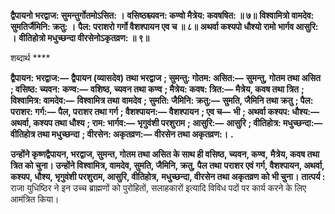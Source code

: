 **द्वैपायनो भरद्वाज: सुमन्तुर्गोतमोऽसित: ।** **वसिष्ठश्च्यवन: कण्वो मैत्रेय: कवषषित: ॥ ७॥** **विश्वामित्रो वामदेव: सुमतिर्जैमिनि: क्रतु: ।** **पैल: पराशरो गर्गो वैशश्पायन एव च ॥ ८॥** **अथर्वा कश्यपो धौश्यो रामो भार्गव आसुरि: ।** **वीतिहोत्रो मधुच्छन्दा वीरसेनोऽकृतव्रण: ॥ ९॥** 

शब्दार्थ **** 

**द्वैपायन: भरद्वाज:—** **द्वैपायन (व्यासदेव) तथा भरद्वाज** **; सुमन्तु: गोतम: असित:—** **सुमन्तु, गोतम तथा असित** **; वसिष्ठ: च्यवन:** **कण्व:—** **वशिष्ठ, च्यवन तथा कण्व** **; मैत्रेय: कवष: त्रित:—** **मैत्रेय, कवष तथा त्रित** **; विश्वामित्र: वामदेव:—** **विश्वामित्र तथा** **वामदेव** **; सुमति: जैमिनि: क्रतु:—** **सुमति, जैमिनि तथा क्रतु** **; पैल: पराशर: गर्ग:—** **पैल, पराशर तथा गर्ग** **; वैशश्पायन:—** **वैशश्पायन** **; एव च—** **भी** **; अथर्वा कश्यप: धौश्य:—** **अथर्वा, कश्यप तथा धौश्य** **; राम: भार्गव:—** **भृगुवंशी परशुराम** **; आसुरि:—** **आसुरि** **; वीतिहोत्र: मधुच्छन्दा:—** **वीतिहोत्र तथा मधुच्छन्दा** **; वीरसेन: अकृतव्रण:—** **वीरसेन तथा अकृतव्रण:।** **.** 

**उन्होंने कृष्णद्वैपायन, भरद्वाज, सुमन्त, गोतम तथा असित के साथ ही वसिष्ठ, च्यवन, कण्व,** **मैत्रेय, कवष तथा त्रित को चुना। उन्होंने विश्वामित्र, वामदेव, सुमति, जैमिनि, क्रतु, पैल तथा** **पराशर एवं गर्ग, वैशश्पायन, अथर्वा, कश्यप, धौश्य, भृगुवंशी परशुराम, आसुरि, वीतिहोत्र,** **मधुच्छन्दा, वीरसेन तथा अकृतव्रण को भी चुना।** **तात्पर्य :** राजा युधिष्ठिर ने इन उच्च ब्राह्मणों को पुरोहितों, सलाहकारों इत्यादि विविध पदों पर कार्य करने के लिए आमंत्रित किया।  